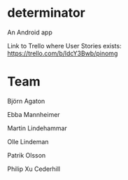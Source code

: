 # determinator
An Android app

Link to Trello where User Stories exists: https://trello.com/b/ldcY3Bwb/pinomg

# Team
Björn Agaton

Ebba Mannheimer

Martin Lindehammar

Olle Lindeman

Patrik Olsson

Philip Xu Cederhill
